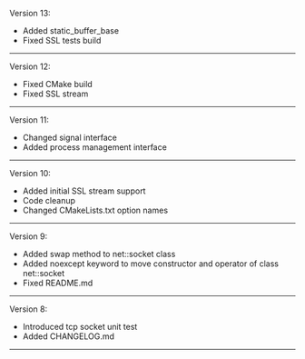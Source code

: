 Version 13:

* Added static_buffer_base
* Fixed SSL tests build

--------------------------------------------------------------------------------
Version 12:

* Fixed CMake build
* Fixed SSL stream

--------------------------------------------------------------------------------
Version 11:

* Changed signal interface
* Added process management interface

--------------------------------------------------------------------------------
Version 10:

* Added initial SSL stream support
* Code cleanup
* Changed CMakeLists.txt option names

--------------------------------------------------------------------------------
Version 9:

* Added swap method to net::socket class
* Added noexcept keyword to move constructor and operator of class net::socket
* Fixed README.md

--------------------------------------------------------------------------------

Version 8:

* Introduced tcp socket unit test
* Added CHANGELOG.md

--------------------------------------------------------------------------------
